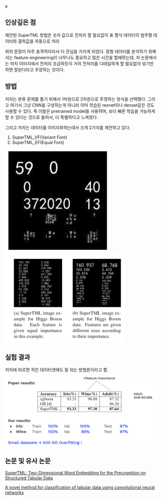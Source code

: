 a

## 인상깊은 점

제안된 SuperTML 방법은 숫자 값으로 전처리 할 필요없이 표 형식 데이터의 범주형 데이터와 결측값을 자동으로 처리

위의 문장이 아주 충격적이라서 더 관심을 가지게 되었다.
정형 데이터를 분석하기 위해서는 feature engineering이 너무나도 중요하고 많은 시간을 할애하는데, 저 논문에서는 마치 이미지에서 전처리 조금하듯이 거의 전처리를 디테일하게 할 필요없이 넣기만 하면 잘된다라고 주장하는 것이다. 

## 방법

저자는 분류 문제를 풀기 위해서 1차원으로 2차원으로 투영하는 방식을 선택했다. 그리고 여기서 그냥 CNN을 구성하는게 아니라 이미 학습된 resnet이나 denset같은 것도 사용할 수 있다. 즉 이말은 pretrained model을 사용하여, 보다 빠른 학습을 가능하게 할 수 있다는 것으로 들려서, 더 특별하다고 느껴졌다.

그리고 저자는 데이터를 이미지화하는데서 크게 2가지를 제안하고 있다.
1. SuperTML_VF(Variant Font)
2. SuperTML_EF(Equal Font)

![](/imgs/data2img.PNG)
![](/imgs/data2img_2.PNG)

## 실험 결과

저자에 따르면 작은 데이터셋에도 잘 되는 방법론이라고 함.

![](/imgs/EXP.png)

## 논문 및 유사 논문

[SuperTML: Two-Dimensional Word Embedding for the Precognition on Structured Tabular Data](https://arxiv.org/abs/1903.06246)

[A novel method for classification of tabular data using convolutional neural networks](https://www.biorxiv.org/content/10.1101/2020.05.02.074203v1.full)
